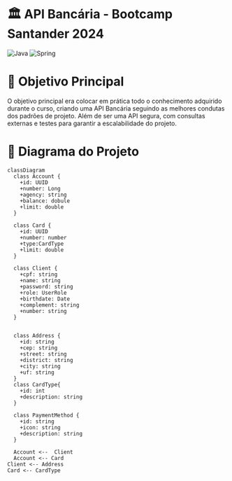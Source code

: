 # 🏛 API Bancária - Bootcamp Santander 2024

![Java](https://img.shields.io/badge/java-%23ED8B00.svg?style=for-the-badge&logo=openjdk&logoColor=white)
![Spring](https://img.shields.io/badge/spring-%236DB33F.svg?style=for-the-badge&logo=spring&logoColor=white)


# 🎯 Objetivo Principal

O objetivo principal era colocar em prática todo o conhecimento adquirido durante o curso, criando uma API Bancária seguindo as melhores condutas dos padrões de projeto. Além de ser uma API segura, com consultas externas e testes para garantir a escalabilidade do projeto.


# 🎨 Diagrama do Projeto

```mermaid
classDiagram
  class Account {
    +id: UUID
    +number: Long
    +agency: string
    +balance: dobule
    +limit: double
  }
  
  class Card {
    +id: UUID
    +number: number
    +type:CardType
    +limit: double
  }
  
  class Client {
    +cpf: string
    +name: string
    +password: string
    +role: UserRole
    +birthdate: Date
    +complement: string
    +number: string
  }

  
  class Address {
    +id: string
    +cep: string
    +street: string
    +district: string
    +city: string
    +uf: string
  }
  class CardType{
    +id: int
    +description: string
  }
  
  class PaymentMethod {
    +id: string
    +icon: string
    +description: string
  }
  
  Account <--  Client
  Account <-- Card
Client <-- Address
Card <-- CardType

```



